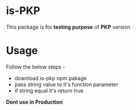 # is-PKP
This package is for **testing purpose** of **PKP** version

# Usage 
Follow the below steps - 
- download is-pkp npm pakage
- pass string value to it's function parameter
- if string equal it's return true

**Dont use in Production**
